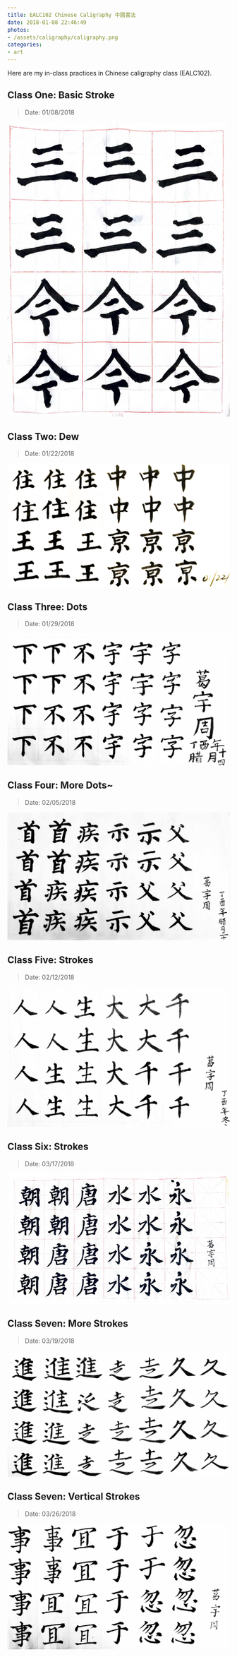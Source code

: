 ```yaml
---
title: EALC102 Chinese Caligraphy 中國書法
date: 2018-01-08 22:46:49
photos:
- /assets/caligraphy/caligraphy.png
categories:
- art
---
```


Here are my in-class practices in Chinese caligraphy class (EALC102).

## Class One: Basic Stroke 
> Date: 01/08/2018 

![Caption](/assets/caligraphy/01-08-2018-firstday.jpg)


## Class Two: Dew
> Date: 01/22/2018 

![Caption](/assets/caligraphy/01-08-2018-second-class.jpg)


## Class Three: Dots
> Date: 01/29/2018 

![Caption](/assets/caligraphy/01-29-2018-third-class.jpg)



## Class Four: More Dots~
> Date: 02/05/2018 

![Caption](/assets/caligraphy/02-05-2018-FouthClass.jpg)

## Class Five: Strokes
> Date: 02/12/2018 

![Caption](/assets/caligraphy/02-12-2018-FifthClass.jpg)


## Class Six: Strokes
> Date: 03/17/2018 

![Caption](/assets/caligraphy/03-17-2018-SixthClass.jpg)


## Class Seven: More Strokes
> Date: 03/19/2018 

![Caption](/assets/caligraphy/03-19-2018-SeventhClass.jpg)


## Class Seven: Vertical Strokes
> Date: 03/26/2018 

![Caption](/assets/caligraphy/03-26-2018-EighthClass.jpg)
